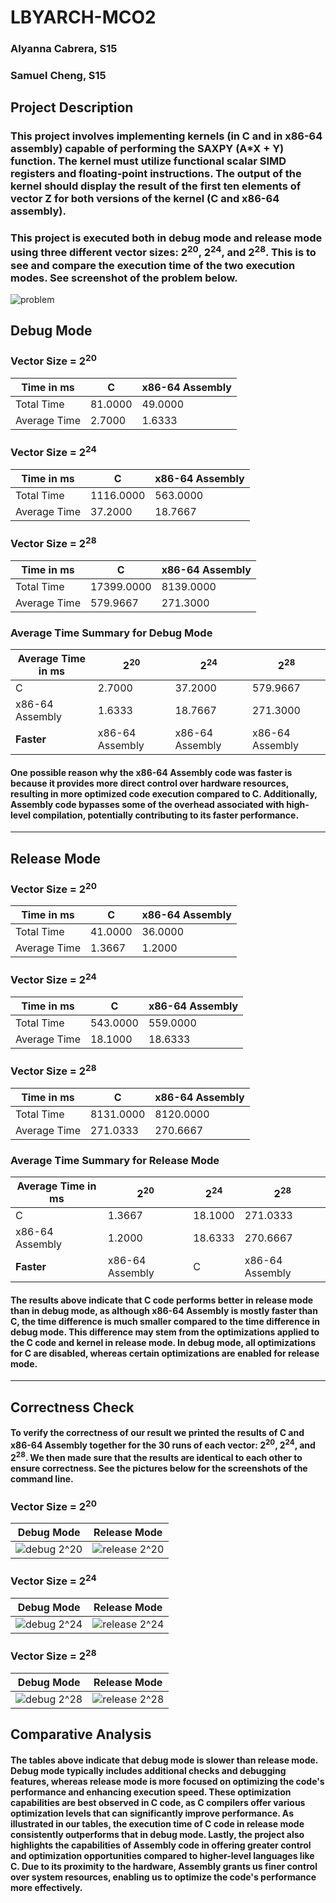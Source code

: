 # LBYARCH-MCO2 
### Alyanna Cabrera, S15 
### Samuel Cheng, S15

## Project Description
### This project involves implementing kernels (in C and in x86-64 assembly) capable of performing the SAXPY (A*X + Y) function. The kernel must utilize functional scalar SIMD registers and floating-point instructions. The output of the kernel should display the result of the first ten elements of vector Z for both versions of the kernel (C and x86-64 assembly).
### This project is executed both in debug mode and release mode using three different vector sizes: 2<sup>20</sup>, 2<sup>24</sup>, and 2<sup>28</sup>. This is to see and compare the execution time of the two execution modes. See screenshot of the problem below.
![problem](screenshots/problem.png)

## Debug Mode

### Vector Size = 2<sup>20</sup>
| Time in ms | C | x86-64 Assembly |
|----------|----------|----------|
| Total Time | 81.0000 | 49.0000 |
| Average Time | 2.7000 | 1.6333 |

### Vector Size = 2<sup>24</sup>
| Time in ms | C | x86-64 Assembly |
|----------|----------|----------|
| Total Time | 1116.0000 | 563.0000 |
| Average Time | 37.2000 | 18.7667 |

### Vector Size = 2<sup>28</sup>
| Time in ms | C | x86-64 Assembly |
|----------|----------|----------|
| Total Time | 17399.0000 | 8139.0000 |
| Average Time | 579.9667 | 271.3000 |

### Average Time Summary for Debug Mode
| Average Time in ms | 2<sup>20</sup> | 2<sup>24</sup> | 2<sup>28</sup> |
|----------|----------|----------|----------|
| C | 2.7000 | 37.2000 | 579.9667 |
| x86-64 Assembly | 1.6333 | 18.7667 | 271.3000 |
| **Faster** | x86-64 Assembly | x86-64 Assembly | x86-64 Assembly |

#### One possible reason why the x86-64 Assembly code was faster is because it provides more direct control over hardware resources, resulting in more optimized code execution compared to C. Additionally, Assembly code bypasses some of the overhead associated with high-level compilation, potentially contributing to its faster performance.

---

## Release Mode

### Vector Size = 2<sup>20</sup>
| Time in ms | C | x86-64 Assembly |
|----------|----------|----------|
| Total Time | 41.0000 | 36.0000 |
| Average Time | 1.3667 | 1.2000 |

### Vector Size = 2<sup>24</sup>
| Time in ms | C | x86-64 Assembly |
|----------|----------|----------|
| Total Time | 543.0000 | 559.0000 |
| Average Time | 18.1000 | 18.6333 |

### Vector Size = 2<sup>28</sup>
| Time in ms | C | x86-64 Assembly |
|----------|----------|----------|
| Total Time | 8131.0000 | 8120.0000 |
| Average Time | 271.0333 | 270.6667 |

### Average Time Summary for Release Mode
| Average Time in ms | 2<sup>20</sup> | 2<sup>24</sup> | 2<sup>28</sup> |
|----------|----------|----------|----------|
| C | 1.3667 | 18.1000 | 271.0333 |
| x86-64 Assembly | 1.2000 | 18.6333 | 270.6667 |
| **Faster** | x86-64 Assembly | C | x86-64 Assembly |

#### The results above indicate that C code performs better in release mode than in debug mode, as although x86-64 Assembly is mostly faster than C, the time difference is much smaller compared to the time difference in debug mode. This difference may stem from the optimizations applied to the C code and kernel in release mode. In debug mode, all optimizations for C are disabled, whereas certain optimizations are enabled for release mode. 

---
## Correctness Check
#### To verify the correctness of our result we printed the results of C and x86-64 Assembly together for the 30 runs of each vector: 2<sup>20</sup>, 2<sup>24</sup>, and 2<sup>28</sup>. We then made sure that the results are identical to each other to ensure correctness. See the pictures below for the screenshots of the command line.

### Vector Size = 2<sup>20</sup> 
| Debug Mode | Release Mode |
|----------|----------|
| ![debug 2^20](screenshots/debug%2020.png) | ![release 2^20](screenshots/release%2020.png) |

### Vector Size = 2<sup>24</sup> 
| Debug Mode | Release Mode |
|----------|----------|
| ![debug 2^24](screenshots/debug%2024.png) | ![release 2^24](screenshots/release%2024.png) |

### Vector Size = 2<sup>28</sup> 
| Debug Mode | Release Mode |
|----------|----------|
| ![debug 2^28](screenshots/debug%2028.png) | ![release 2^28](screenshots/release%2028.png) |

## Comparative Analysis
#### The tables above indicate that debug mode is slower than release mode. Debug mode typically includes additional checks and debugging features, whereas release mode is more focused on optimizing the code's performance and enhancing execution speed. These optimization capabilities are best observed in C code, as C compilers offer various optimization levels that can significantly improve performance. As illustrated in our tables, the execution time of C code in release mode consistently outperforms that in debug mode. Lastly, the project also highlights the capabilities of Assembly code in offering greater control and optimization opportunities compared to higher-level languages like C. Due to its proximity to the hardware, Assembly grants us finer control over system resources, enabling us to optimize the code's performance more effectively.
